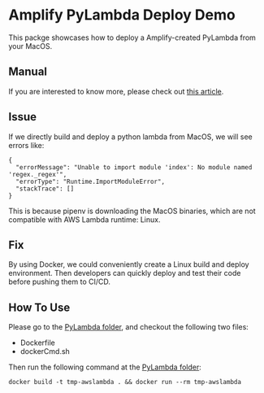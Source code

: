 # Amplify PyLambda Deploy Demo

This packge showcases how to deploy a Amplify-created PyLambda from your MacOS.

## Manual

If you are interested to know more, please check out [this article](https://zijing.medium.com/deploy-aws-amplify-python-lambda-from-macos-with-docker-68212e889a38).

## Issue

If we directly build and deploy a python lambda from MacOS, we will see errors like:

```shell
{
  "errorMessage": "Unable to import module 'index': No module named 'regex._regex'",
  "errorType": "Runtime.ImportModuleError",
  "stackTrace": []
}
```

This is because pipenv is downloading the MacOS binaries, which are not compatible with AWS Lambda runtime: Linux.

## Fix

By using Docker, we could conveniently create a Linux build and deploy environment. Then developers can quickly deploy and test their code before pushing them to CI/CD.

## How To Use

Please go to the [PyLambda folder](./amplify/backend/function/amplifypylambda7935db62), and checkout the following two files:

- Dockerfile
- dockerCmd.sh

Then run the following command at the [PyLambda folder](./amplify/backend/function/amplifypylambda7935db62):

```shell
docker build -t tmp-awslambda . && docker run --rm tmp-awslambda
```

